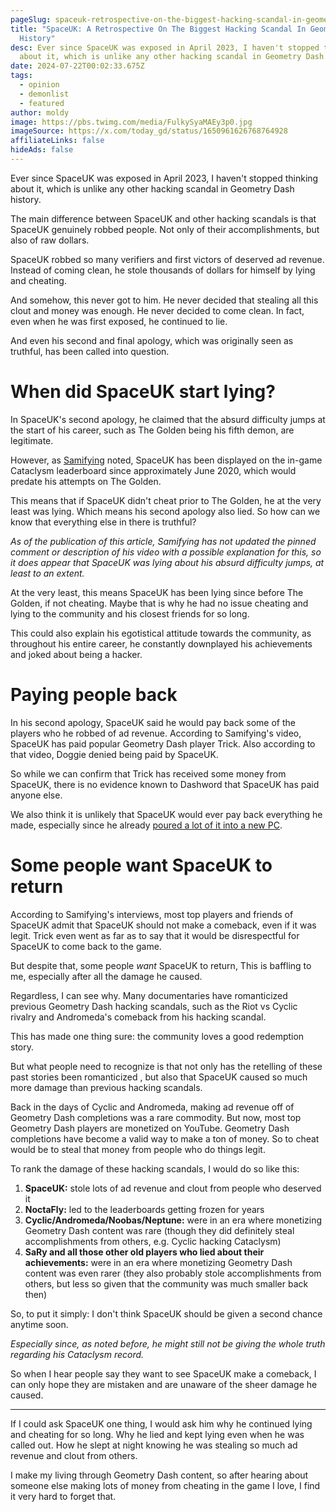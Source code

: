 ```yaml
---
pageSlug: spaceuk-retrospective-on-the-biggest-hacking-scandal-in-geometry-dash-history
title: "SpaceUK: A Retrospective On The Biggest Hacking Scandal In Geometry Dash
  History"
desc: Ever since SpaceUK was exposed in April 2023, I haven't stopped thinking
  about it, which is unlike any other hacking scandal in Geometry Dash history.
date: 2024-07-22T00:02:33.675Z
tags:
  - opinion
  - demonlist
  - featured
author: moldy
image: https://pbs.twimg.com/media/FulkySyaMAEy3p0.jpg
imageSource: https://x.com/today_gd/status/1650961626768764928
affiliateLinks: false
hideAds: false
---
```

Ever since SpaceUK was exposed in April 2023, I haven't stopped thinking about it, which is unlike any other hacking scandal in Geometry Dash history.

The main difference between SpaceUK and other hacking scandals is that SpaceUK genuinely robbed people. Not only of their accomplishments, but also of raw dollars.

SpaceUK robbed so many verifiers and first victors of deserved ad revenue. Instead of coming clean, he stole thousands of dollars for himself by lying and cheating.

And somehow, this never got to him. He never decided that stealing all this clout and money was enough. He never decided to come clean. In fact, even when he was first exposed, he continued to lie.

And even his second and final apology, which was originally seen as truthful, has been called into question.

# When did SpaceUK start lying?

In SpaceUK's second apology, he claimed that the absurd difficulty jumps at the start of his career, such as The Golden being his fifth demon, are legitimate.

However, as [Samifying](https://youtu.be/9uLNjFiV1Is?si=hEJ-W31LVqY5PRoZ) noted, SpaceUK has been displayed on the in-game Cataclysm leaderboard since approximately June 2020, which would predate his attempts on The Golden.

This means that if SpaceUK didn't cheat prior to The Golden, he at the very least was lying. Which means his second apology also lied. So how can we know that everything else in there is truthful?

*As of the publication of this article, Samifying has not updated the pinned comment or description of his video with a possible explanation for this, so it does appear that SpaceUK was lying about his absurd difficulty jumps, at least to an extent.*

At the very least, this means SpaceUK has been lying since before The Golden, if not cheating. Maybe that is why he had no issue cheating and lying to the community and his closest friends for so long.

This could also explain his egotistical attitude towards the community, as throughout his entire career, he constantly downplayed his achievements and joked about being a hacker.

# Paying people back

In his second apology, SpaceUK said he would pay back some of the players who he robbed of ad revenue. According to Samifying's video, SpaceUK has paid popular Geometry Dash player Trick. Also according to that video, Doggie denied being paid by SpaceUK.

So while we can confirm that Trick has received some money from SpaceUK, there is no evidence known to Dashword that SpaceUK has paid anyone else.

We also think it is unlikely that SpaceUK would ever pay back everything he made, especially since he already [poured a lot of it into a new PC](/posts/top-1-geometry-dash-player-spaceuk-exposed-for-hacking-achievements/#spaceuk's-response).

# Some people want SpaceUK to return

According to Samifying's interviews, most top players and friends of SpaceUK admit that SpaceUK should not make a comeback, even if it was legit. Trick even went as far as to say that it would be disrespectful for SpaceUK to come back to the game.

But despite that, some people *want* SpaceUK to return, This is baffling to me, especially after all the damage he caused.

Regardless, I can see why. Many documentaries have romanticized previous Geometry Dash hacking scandals, such as the Riot vs Cyclic rivalry and Andromeda's comeback from his hacking scandal.

This has made one thing sure: the community loves a good redemption story.

But what people need to recognize is that not only has the retelling of these past stories been romanticized, but also that SpaceUK caused so much more damage than previous hacking scandals.

Back in the days of Cyclic and Andromeda, making ad revenue off of Geometry Dash completions was a rare commodity. But now, most top Geometry Dash players are monetized on YouTube. Geometry Dash completions have become a valid way to make a ton of money. So to cheat would be to steal that money from people who do things legit.

To rank the damage of these hacking scandals, I would do so like this:

1. **SpaceUK:** stole lots of ad revenue and clout from people who deserved it
2. **NoctaFly:** led to the leaderboards getting frozen for years
3. **Cyclic/Andromeda/Noobas/Neptune:** were in an era where monetizing Geometry Dash content was rare (though they did definitely steal accomplishments from others, e.g. Cyclic hacking Cataclysm)
4. **SaRy and all those other old players who lied about their achievements:** were in an era where monetizing Geometry Dash content was even rarer (they also probably stole accomplishments from others, but less so given that the community was much smaller back then)

So, to put it simply: I don't think SpaceUK should be given a second chance anytime soon.

*Especially since, as noted before, he might still not be giving the whole truth regarding his Cataclysm record.*

So when I hear people say they want to see SpaceUK make a comeback, I can only hope they are mistaken and are unaware of the sheer damage he caused.

---

If I could ask SpaceUK one thing, I would ask him why he continued lying and cheating for so long. Why he lied and kept lying even when he was called out. How he slept at night knowing he was stealing so much ad revenue and clout from others.

I make my living through Geometry Dash content, so after hearing about someone else making lots of money from cheating in the game I love, I find it very hard to forget that.